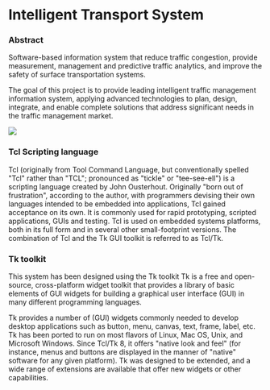 Intelligent Transport System
============================

### Abstract 
Software-based information system that reduce traffic congestion, provide measurement, management and predictive traffic analytics, and improve the safety of surface transportation systems.

The goal of this project is to provide leading intelligent traffic management information system, applying advanced technologies to plan, design, integrate, and enable complete solutions that address significant needs in the traffic management market.


![](http://buildipedia.com/media/k2/items/cache/6ac120fd0b4b143822d7f317faca5711_XL.jpg "")

### Tcl Scripting language
Tcl (originally from Tool Command Language, but conventionally spelled "Tcl" rather than "TCL"; pronounced as "tickle" or "tee-see-ell") is a scripting language created by John Ousterhout. Originally "born out of frustration", according to the author, with programmers devising their own languages intended to be embedded into applications, Tcl gained acceptance on its own. It is commonly used for rapid prototyping, scripted applications, GUIs and testing. Tcl is used on embedded systems platforms, both in its full form and in several other small-footprint versions.
The combination of Tcl and the Tk GUI toolkit is referred to as Tcl/Tk.

### Tk toolkit
This system has been designed using the Tk toolkit
Tk is a free and open-source, cross-platform widget toolkit that provides a library of basic elements of GUI widgets for building a graphical user interface (GUI) in many different programming languages.

Tk provides a number of (GUI) widgets commonly needed to develop desktop applications such as button, menu, canvas, text, frame, label, etc. Tk has been ported to run on most flavors of Linux, Mac OS, Unix, and Microsoft Windows. Since Tcl/Tk 8, it offers "native look and feel" (for instance, menus and buttons are displayed in the manner of "native" software for any given platform). Tk was designed to be extended, and a wide range of extensions are available that offer new widgets or other capabilities.

